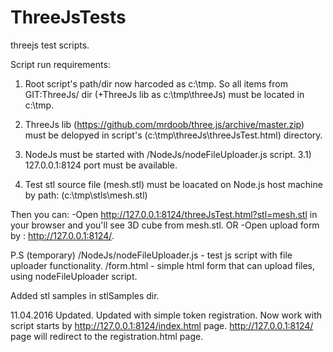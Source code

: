 # ThreeJsTests
threejs test scripts.

 Script run requirements:
 
 1) Root script's path/dir now harcoded as c:\tmp.
    So all items from GIT:ThreeJs/ dir (+ThreeJs lib as c:\tmp\threeJs) must be located in c:\tmp.
 
 2) ThreeJs lib (https://github.com/mrdoob/three.js/archive/master.zip) 
    must be delopyed in script's (c:\tmp\threeJs\threeJsTest.html) directory.
    
 3) NodeJs must be started with /NodeJs/nodeFileUploader.js script.
 3.1) 127.0.0.1:8124 port must be available.
 
 4) Test stl source file (mesh.stl) must be loacated on Node.js host machine 
    by path: (c:\tmp\stls\mesh.stl)
    
Then you can:
-Open http://127.0.0.1:8124/threeJsTest.html?stl=mesh.stl in your browser and you'll see 3D cube from mesh.stl.
OR
-Open upload form by : http://127.0.0.1:8124/.


P.S 
(temporary) /NodeJs/nodeFileUploader.js - test js script with file uploader functionality.
/form.html - simple html form that can upload files, using nodeFileUploader script.

Added stl samples in stlSamples dir.

11.04.2016 Updated.
 Updated with simple token registration.
 Now work with script starts by http://127.0.0.1:8124/index.html page. http://127.0.0.1:8124/ page will redirect to the 
 registration.html page.
